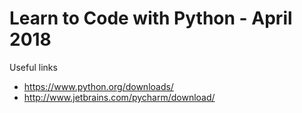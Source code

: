# Learn to Code with Python - April 2018

Useful links
- https://www.python.org/downloads/
- http://www.jetbrains.com/pycharm/download/
